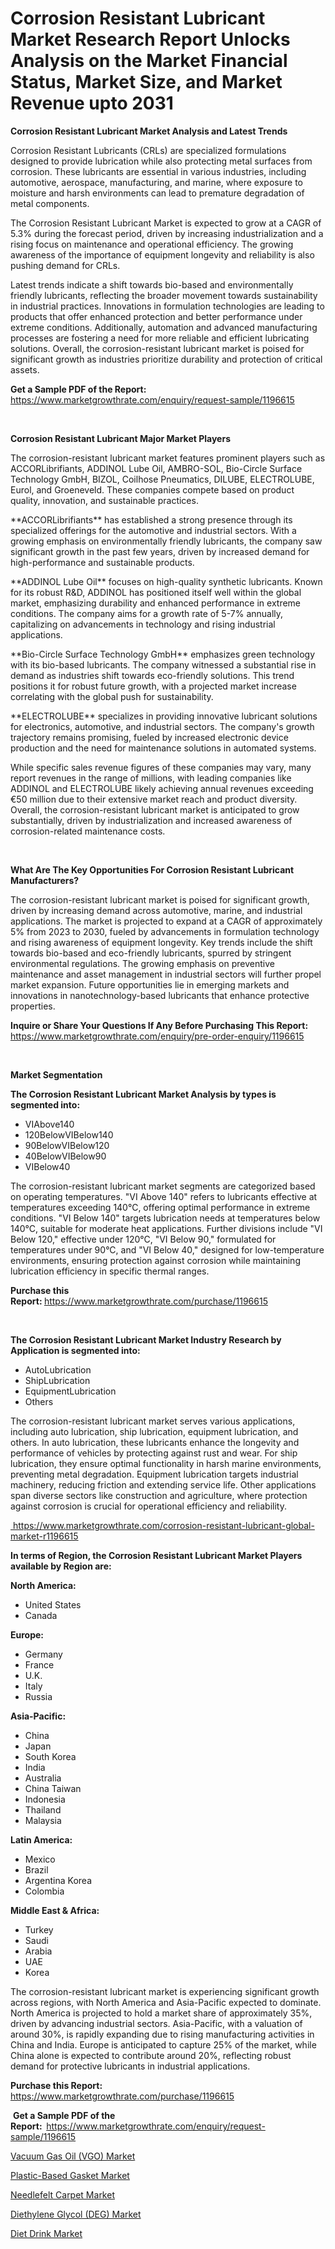 <p><h1>Corrosion Resistant Lubricant Market Research Report Unlocks Analysis on the Market Financial Status, Market Size, and Market Revenue upto 2031</h1></p><p><strong>Corrosion Resistant Lubricant Market Analysis and Latest Trends</strong></p>
<p><p>Corrosion Resistant Lubricants (CRLs) are specialized formulations designed to provide lubrication while also protecting metal surfaces from corrosion. These lubricants are essential in various industries, including automotive, aerospace, manufacturing, and marine, where exposure to moisture and harsh environments can lead to premature degradation of metal components. </p><p>The Corrosion Resistant Lubricant Market is expected to grow at a CAGR of 5.3% during the forecast period, driven by increasing industrialization and a rising focus on maintenance and operational efficiency. The growing awareness of the importance of equipment longevity and reliability is also pushing demand for CRLs. </p><p>Latest trends indicate a shift towards bio-based and environmentally friendly lubricants, reflecting the broader movement towards sustainability in industrial practices. Innovations in formulation technologies are leading to products that offer enhanced protection and better performance under extreme conditions. Additionally, automation and advanced manufacturing processes are fostering a need for more reliable and efficient lubricating solutions. Overall, the corrosion-resistant lubricant market is poised for significant growth as industries prioritize durability and protection of critical assets.</p></p>
<p><strong>Get a Sample PDF of the Report:&nbsp;</strong> <a href="https://www.marketgrowthrate.com/enquiry/request-sample/1196615">https://www.marketgrowthrate.com/enquiry/request-sample/1196615</a></p>
<p>&nbsp;</p>
<p><strong>Corrosion Resistant Lubricant Major Market Players</strong></p>
<p><p>The corrosion-resistant lubricant market features prominent players such as ACCORLibrifiants, ADDINOL Lube Oil, AMBRO-SOL, Bio-Circle Surface Technology GmbH, BIZOL, Coilhose Pneumatics, DILUBE, ELECTROLUBE, Eurol, and Groeneveld. These companies compete based on product quality, innovation, and sustainable practices.</p><p>**ACCORLibrifiants** has established a strong presence through its specialized offerings for the automotive and industrial sectors. With a growing emphasis on environmentally friendly lubricants, the company saw significant growth in the past few years, driven by increased demand for high-performance and sustainable products.</p><p>**ADDINOL Lube Oil** focuses on high-quality synthetic lubricants. Known for its robust R&D, ADDINOL has positioned itself well within the global market, emphasizing durability and enhanced performance in extreme conditions. The company aims for a growth rate of 5-7% annually, capitalizing on advancements in technology and rising industrial applications.</p><p>**Bio-Circle Surface Technology GmbH** emphasizes green technology with its bio-based lubricants. The company witnessed a substantial rise in demand as industries shift towards eco-friendly solutions. This trend positions it for robust future growth, with a projected market increase correlating with the global push for sustainability.</p><p>**ELECTROLUBE** specializes in providing innovative lubricant solutions for electronics, automotive, and industrial sectors. The company's growth trajectory remains promising, fueled by increased electronic device production and the need for maintenance solutions in automated systems.</p><p>While specific sales revenue figures of these companies may vary, many report revenues in the range of millions, with leading companies like ADDINOL and ELECTROLUBE likely achieving annual revenues exceeding €50 million due to their extensive market reach and product diversity. Overall, the corrosion-resistant lubricant market is anticipated to grow substantially, driven by industrialization and increased awareness of corrosion-related maintenance costs.</p></p>
<p>&nbsp;</p>
<p><strong>What Are The Key Opportunities For Corrosion Resistant Lubricant Manufacturers?</strong></p>
<p><p>The corrosion-resistant lubricant market is poised for significant growth, driven by increasing demand across automotive, marine, and industrial applications. The market is projected to expand at a CAGR of approximately 5% from 2023 to 2030, fueled by advancements in formulation technology and rising awareness of equipment longevity. Key trends include the shift towards bio-based and eco-friendly lubricants, spurred by stringent environmental regulations. The growing emphasis on preventive maintenance and asset management in industrial sectors will further propel market expansion. Future opportunities lie in emerging markets and innovations in nanotechnology-based lubricants that enhance protective properties.</p></p>
<p><strong>Inquire or Share Your Questions If Any Before Purchasing This Report:</strong> <a href="https://www.marketgrowthrate.com/enquiry/pre-order-enquiry/1196615">https://www.marketgrowthrate.com/enquiry/pre-order-enquiry/1196615</a></p>
<p>&nbsp;</p>
<p><strong>Market Segmentation</strong></p>
<p><strong>The Corrosion Resistant Lubricant Market Analysis by types is segmented into:</strong></p>
<p><ul><li>VIAbove140</li><li>120BelowVIBelow140</li><li>90BelowVIBelow120</li><li>40BelowVIBelow90</li><li>VIBelow40</li></ul></p>
<p><p>The corrosion-resistant lubricant market segments are categorized based on operating temperatures. "VI Above 140" refers to lubricants effective at temperatures exceeding 140°C, offering optimal performance in extreme conditions. "VI Below 140" targets lubrication needs at temperatures below 140°C, suitable for moderate heat applications. Further divisions include "VI Below 120," effective under 120°C, "VI Below 90," formulated for temperatures under 90°C, and "VI Below 40," designed for low-temperature environments, ensuring protection against corrosion while maintaining lubrication efficiency in specific thermal ranges.</p></p>
<p><strong>Purchase this Report:&nbsp;</strong><a href="https://www.marketgrowthrate.com/purchase/1196615">https://www.marketgrowthrate.com/purchase/1196615</a></p>
<p>&nbsp;</p>
<p><strong>The Corrosion Resistant Lubricant Market Industry Research by Application is segmented into:</strong></p>
<p><ul><li>AutoLubrication</li><li>ShipLubrication</li><li>EquipmentLubrication</li><li>Others</li></ul></p>
<p><p>The corrosion-resistant lubricant market serves various applications, including auto lubrication, ship lubrication, equipment lubrication, and others. In auto lubrication, these lubricants enhance the longevity and performance of vehicles by protecting against rust and wear. For ship lubrication, they ensure optimal functionality in harsh marine environments, preventing metal degradation. Equipment lubrication targets industrial machinery, reducing friction and extending service life. Other applications span diverse sectors like construction and agriculture, where protection against corrosion is crucial for operational efficiency and reliability.</p></p>
<p><a href="https://www.marketgrowthrate.com/corrosion-resistant-lubricant-global-market-r1196615">&nbsp;https://www.marketgrowthrate.com/corrosion-resistant-lubricant-global-market-r1196615</a></p>
<p><strong>In terms of Region, the Corrosion Resistant Lubricant Market Players available by Region are:</strong></p>
<p>
    <p> <strong> North America: </strong>
        <ul>
            <li>United States</li>
            <li>Canada</li>
        </ul>
        </p> 
    <p> <strong> Europe: </strong>
        <ul>
            <li>Germany</li>
            <li>France</li>
            <li>U.K.</li>
            <li>Italy</li>
            <li>Russia</li>
        </ul>
        </p> 
    <p> <strong> Asia-Pacific: </strong>
        <ul>
            <li>China</li>
            <li>Japan</li>
            <li>South Korea</li>
            <li>India</li>
            <li>Australia</li>
            <li>China Taiwan</li>
            <li>Indonesia</li>
            <li>Thailand</li>
            <li>Malaysia</li>
        </ul>
        </p> 
    <p> <strong> Latin America: </strong>
        <ul>
            <li>Mexico</li>
            <li>Brazil</li>
            <li>Argentina Korea</li>
            <li>Colombia</li>
        </ul>
        </p> 
    <p> <strong> Middle East & Africa: </strong>
        <ul>
            <li>Turkey</li>
            <li>Saudi</li>
            <li>Arabia</li>
            <li>UAE</li>
            <li>Korea</li>
        </ul>
    </p>
    </p>
<p><p>The corrosion-resistant lubricant market is experiencing significant growth across regions, with North America and Asia-Pacific expected to dominate. North America is projected to hold a market share of approximately 35%, driven by advancing industrial sectors. Asia-Pacific, with a valuation of around 30%, is rapidly expanding due to rising manufacturing activities in China and India. Europe is anticipated to capture 25% of the market, while China alone is expected to contribute around 20%, reflecting robust demand for protective lubricants in industrial applications.</p></p>
<p><strong>Purchase this Report: </strong><a href="https://www.marketgrowthrate.com/purchase/1196615">https://www.marketgrowthrate.com/purchase/1196615</a></p>
<p>&nbsp;<strong>Get a Sample PDF of the Report:&nbsp;&nbsp;</strong><a href="https://www.marketgrowthrate.com/enquiry/request-sample/1196615">https://www.marketgrowthrate.com/enquiry/request-sample/1196615</a></p>
<p><strong></strong></p>
<p><p><a href="https://medium.com/@thfd65d/vacuum-gas-oil-vgo-market-revolution-2024-2031-market-trends-shaping-the-next-decade-eceb49df82ff?postPublishedType=repub">Vacuum Gas Oil (VGO) Market</a></p><p><a href="https://github.com/ChiragRp1/Market-Research-Report-List-6/blob/main/plastic-based-gasket-market.md">Plastic-Based Gasket Market</a></p><p><a href="https://issuu.com/reportprime-2/docs/needlefelt-carpet-market-size-2030._f963c9064a75d6">Needlefelt Carpet Market</a></p><p><a href="https://medium.com/@thfd65d/global-diethylene-glycol-deg-market-is-projected-to-grow-at-a-cagr-of-6-3-159012e461ce">Diethylene Glycol (DEG) Market</a></p><p><a href="https://www.linkedin.com/pulse/diet-drink-market-outlook-share-analysis-growth-trends-1vwje?trackingId=rK0uZnC5Sc6G%2FdZPHLm%2Fcw%3D%3D">Diet Drink Market</a></p></p>